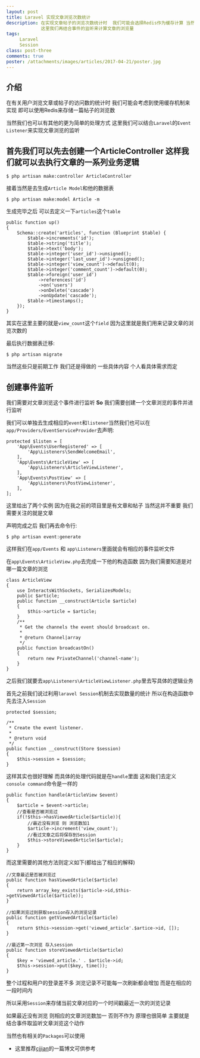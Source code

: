 ```yaml
---
layout: post
title: Laravel 实现文章浏览次数统计
description: 在实现文章帖子的浏览次数统计时  我们可能会选择Redis作为缓存计算 当然也可以使用session来进行统计 
             这里我们再结合事件的监听来计算文章的浏览量
tags:
     Laravel
     Session
class: post-three
comments: true
poster: /attachments/images/articles/2017-04-21/poster.jpg
---
```


## 介绍
在有关用户浏览文章或帖子的访问数的统计时 我们可能会考虑到使用缓存机制来实现 即可以使用Redis来存储一篇帖子的浏览数

当然我们也可以有其他的更为简单的处理方式 这里我们可以结合`Laravel`的`Event Listener`来实现文章浏览的监听

## 首先我们可以先去创建一个ArticleController 这样我们就可以去执行文章的一系列业务逻辑

```shell
$ php artisan make:controller ArticleController
```
接着当然是去生成`Article Model`和他的数据表
```shell
$ php artisan make:model Article -m
```
生成完毕之后 可以去定义一下`articles`这个`table`
```php?start_inline=1
public function up()
{
    Schema::create('articles', function (Blueprint $table) {
        $table->increments('id');
        $table->string('title');
        $table->text('body');
        $table->integer('user_id')->unsigned();
        $table->integer('last_user_id')->unsigned();
        $table->integer('view_count')->default(0);
        $table->integer('comment_count')->default(0);
        $table->foreign('user_id')
            ->references('id')
            ->on('users')
            ->onDelete('cascade')
            ->onUpdate('cascade');
        $table->timestamps();
    });
}
```

其实在这里主要的就是`view_count`这个`field` 因为这里就是我们用来记录文章的浏览次数的

最后执行数据表迁移:
```shell
$ php artisan migrate
```

当然这些只是前期工作 我们还是得做的 一些具体内容 个人看具体需求而定

## 创建事件监听
我们需要对文章浏览这个事件进行监听 **So** 我们需要创建一个文章浏览的事件并进行监听

我们可以单独去生成相应的`event`和`listener`当然我们也可以在`app/Providers/EventServiceProvider`去声明:

```php?start_inline=1
protected $listen = [
    'App\Events\UserRegistered' => [
        'App\Listeners\SendWelcomeEmail',
    ],
    'App\Events\ArticleView' => [
        'App\Listeners\ArticleViewListener',
    ],
    'App\Events\PostView' => [
        'App\Listeners\PostViewListener',
    ],
];
```
这里给出了两个实例  因为在我之前的项目里是有文章和帖子 当然这并不重要 我们需要关注的就是文章

声明完成之后 我们再去命令行:
```shell
$ php artisan event:generate
```
这样我们在`app/Events` 和 `app\Listeners`里面就会有相应的事件监听文件

在`app\Events\ArticleView.php`去完成一下他的构造函数 因为我们需要知道是对哪一篇文章的浏览
```php?start_inline=1
class ArticleView
{
    use InteractsWithSockets, SerializesModels;
    public $article;
    public function __construct(Article $article)
    {
        $this->article = $article;
    }
    /**
     * Get the channels the event should broadcast on.
     *
     * @return Channel|array
     */
    public function broadcastOn()
    {
        return new PrivateChannel('channel-name');
    }
}
```
之后我们就要去`app\Listeners\ArticleViewListener.php`里去写具体的逻辑业务

首先之前我们说过利用`laravel Session`机制去实现数量的统计 所以在构造函数中先去注入`Session`
```php?start_inline=1
protected $session;

/**
 * Create the event listener.
 *
 * @return void
 */
public function __construct(Store $session)
{
    $this->session = $session;
}
```
这样其实也很好理解 而具体的处理代码就是在`handle`里面 这和我们去定义`console command`命令是一样的
```php?start_inline=1
public function handle(ArticleView $event)
{
    $article = $event->article;
    //查看是否被浏览过
    if(!$this->hasViewedArticle($article)){
        //最近没有浏览 则 浏览数加1
        $article->increment('view_count');
        //看过文章之后将保存到Session
        $this->storeViewedArticle($article);
    }
}
```
而这里需要的其他方法则定义如下(都给出了相应的解释)
```php?stsrt_inline=1
//文章最近是否被浏览过
public function hasViewedArticle($article)
{
    return array_key_exists($article->id,$this->getViewedArticle($article));
}

//如果浏览过则获取session存入的浏览记录
public function getViewedArticle($article)
{
    return $this->session->get('viewed_article'.$artice->id, []);
}

//最近第一次浏览 存入session
public function storeViewedArticle($article)
{
    $key = 'viewed_article.' . $article->id;
    $this->session->put($key, time());
}
```
整个过程和用户的登录差不多  浏览记录不可能每一次刷新都会增加 而是在相应的一段时间内

所以采用`Session`来存储当前文章对应的一个时间戳最近一次的浏览记录

如果最近没有浏览 则相应的文章浏览数加一 否则不作为 原理也很简单 主要就是结合事件取监听文章浏览这个动作
 
当然也有相关的`Packages`可以使用 

- 这里推荐[cjjian](https://pigjian.com/article/laravel-visitor-registry)的一篇博文可供参考